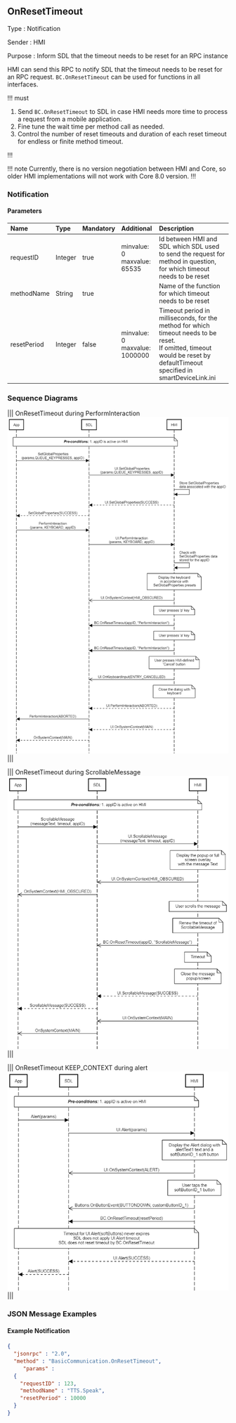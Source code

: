 ## OnResetTimeout

Type
: Notification

Sender
: HMI

Purpose
: Inform SDL that the timeout needs to be reset for an RPC instance

HMI can send this RPC to notify SDL that the timeout needs to be reset for an RPC request. `BC.OnResetTimeout` can be used for functions in all interfaces.

!!! must

  1. Send `BC.OnResetTimeout` to SDL in case HMI needs more time to process a request from a mobile application.
  2. Fine tune the wait time per method call as needed.
  3. Control the number of reset timeouts and duration of each reset timeout for endless or finite method timeout.

!!!

!!! note
Currently, there is no version negotiation between HMI and Core, so older HMI implementations will not work with Core 8.0 version.
!!!

### Notification

#### Parameters

|Name|Type|Mandatory|Additional|Description|
|:---|:---|:--------|:---------|:---------|
|requestID|Integer|true|minvalue: 0<br>maxvalue: 65535|Id between HMI and SDL which SDL used to send the request for method in question, for which timeout needs to be reset|
|methodName|String|true||Name of the function for which timeout needs to be reset|
|resetPeriod|Integer|false|minvalue: 0<br>maxvalue: 1000000|Timeout period in milliseconds, for the method for which timeout needs to be reset.<br>If omitted, timeout would be reset by defaultTimeout specified in smartDeviceLink.ini|

### Sequence Diagrams

|||
OnResetTimeout during PerformInteraction
![OnResetTimeout](./assets/OnResetTimeoutPerformInteraction.png)
|||

|||
OnResetTimeout during ScrollableMessage
![OnResetTimeout](./assets/OnResetTimeoutScrollableMessage.png)
|||

|||
OnResetTimeout KEEP_CONTEXT during alert
![OnResetTimeout](./assets/OnResetTimeoutKeepContextAlert.png)
|||

### JSON Message Examples

#### Example Notification

```json
{
  "jsonrpc" : "2.0",
  "method" : "BasicCommunication.OnResetTimeout",
     "params" :
  {
    "requestID" : 123,
    "methodName" : "TTS.Speak",
    "resetPeriod" : 10000
  }
}
```
